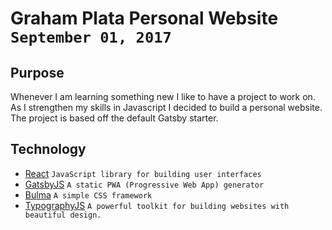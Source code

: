 # Graham Plata Personal Website `September 01, 2017`

## Purpose
Whenever I am learning something new I like to have a project to work on. As I strengthen my skills in Javascript I decided to build a personal website. The project is based off the default Gatsby starter.

## Technology
- [React](https://facebook.github.io/react/) `JavaScript library for building user interfaces`
- [GatsbyJS](https://www.gatsbyjs.org/) `A static PWA (Progressive Web App) generator`
- [Bulma](http://bulma.io/) `A simple CSS framework`
- [TypographyJS](https://kyleamathews.github.io/typography.js/) `A powerful toolkit for building websites with beautiful design.`
